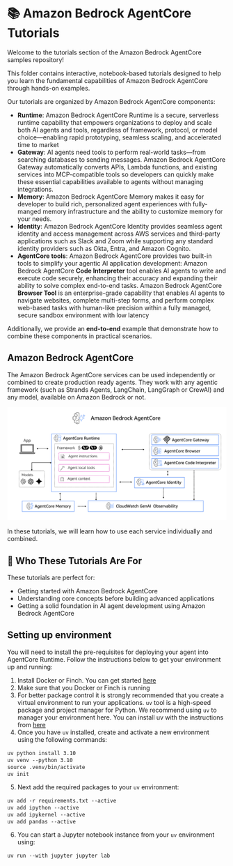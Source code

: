 # 📚 Amazon Bedrock AgentCore Tutorials

Welcome to the tutorials section of the Amazon Bedrock AgentCore samples repository! 

This folder contains interactive, notebook-based tutorials designed to help you learn 
the fundamental capabilities of Amazon Bedrock AgentCore through hands-on examples.

Our tutorials are organized by Amazon Bedrock AgentCore components:

* **Runtime**: Amazon Bedrock AgentCore Runtime is a secure, serverless runtime capability that empowers organizations to deploy and scale both AI agents and tools, regardless of framework, protocol, or model choice—enabling rapid prototyping, seamless scaling, and accelerated time to market
* **Gateway**: AI agents need tools to perform real-world tasks—from searching databases to sending messages. Amazon Bedrock AgentCore Gateway automatically converts APIs, Lambda functions, and existing services into MCP-compatible tools so developers can quickly make these essential capabilities available to agents without managing integrations. 
* **Memory**: Amazon Bedrock AgentCore Memory makes it easy for developer to build rich, personalized agent experiences with fully-manged memory infrastructure and the ability to customize memory for your needs.
* **Identity**: Amazon Bedrock AgentCore Identity provides seamless agent identity and access management across AWS services and third-party applications such as Slack and Zoom while supporting any standard identity providers such as Okta, Entra, and Amazon Cognito.
* **AgentCore tools**: Amazon Bedrock AgentCore provides two built-in tools to simplify your agentic AI application development: Amazon Bedrock AgentCore **Code Interpreter** tool enables AI agents to write and execute code securely, enhancing their accuracy and expanding their ability to solve complex end-to-end tasks. Amazon Bedrock AgentCore **Browser Tool** is an enterprise-grade capability that enables AI agents to navigate websites, complete multi-step forms, and perform complex web-based tasks with human-like precision within a fully managed, secure sandbox environment with low latency

Additionally, we provide an **end-to-end** example that demonstrate how to combine these components in practical scenarios.

## Amazon Bedrock AgentCore

The Amazon Bedrock AgentCore services can be used independently or combined to create production ready agents. They work with any agentic framework (such as Strands Agents, LangChain, LangGraph or CrewAI) and any model, available on Amazon Bedrock or not.

![Amazon Bedrock AgentCore Overview](images/agentcore_overview.png)

In these tutorials, we will learn how to use each service individually and combined.

## 🎯 Who These Tutorials Are For

These tutorials are perfect for:

 - Getting started with Amazon Bedrock AgentCore
 - Understanding core concepts before building advanced applications
 - Getting a solid foundation in AI agent development using Amazon Bedrock AgentCore

## Setting up environment

You will need to install the pre-requisites for deploying your agent into AgentCore Runtime. Follow the instructions below to get your environment up and running:

1. Install Docker or Finch. You can get started [here](https://www.docker.com/get-started/)
2. Make sure that you Docker or Finch is running
3. For better package control it is strongly recommended that you create a virtual environment to run your applications. `uv` tool is a high-speed package and project manager for Python. We recommend using `uv` to manager your environment here. You can install uv with the instructions from [here](https://docs.astral.sh/uv/getting-started/installation/)
4. Once you have `uv` installed, create and activate a new environment using the following commands:
```commandline
uv python install 3.10
uv venv --python 3.10
source .venv/bin/activate
uv init
```
5. Next add the required packages to your `uv` environment:
```commandline
uv add -r requirements.txt --active
uv add ipython --active
uv add ipykernel --active
uv add pandas --active
```
6. You can start a Jupyter notebook instance from your `uv` environment using:
```commandline
uv run --with jupyter jupyter lab
```